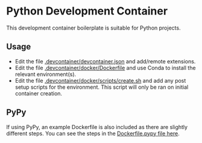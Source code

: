# Python Development Container

This development container boilerplate is suitable for Python projects.

## Usage

- Edit the file [.devcontainer/devcontainer.json](.devcontainer/devcontainer.json) and add/remote extensions.
- Edit the file [.devcontainer/docker/Dockerfile](.devcontainer/docker/Dockerfile) and use Conda to install the relevant environment(s).
- Edit the file [.devcontainer/docker/scripts/create.sh](.devcontainer/docker/scripts/create.sh) and add any post setup scripts for the environment. This script will only be ran on initial container creation.

## PyPy

If using PyPy, an example Dockerfile is also included as there are slightly different steps. You can see the steps in the [Dockerfile.pypy file here](.devcontainer/docker/Dockerfile.pypy).
